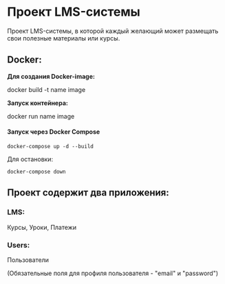 # Проект LMS-системы

Проект LMS-системы, в которой каждый желающий может размещать свои полезные материалы или курсы.

## Docker:

**Для создания Docker-image:**


docker build -t name image


**Запуск контейнера:**


docker run name image


#### Запуск через Docker Compose

`docker-compose up -d --build`


Для остановки:

`docker-compose down`


## Проект содержит два приложения:

### LMS:

Курсы, Уроки, Платежи

### Users:

Пользователи

(Обязательные поля для профиля пользователя - "email" и "password")

